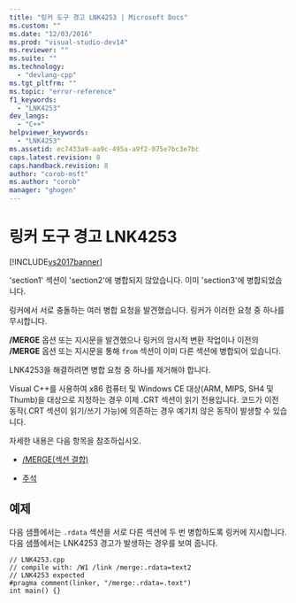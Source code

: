 ```yaml
---
title: "링커 도구 경고 LNK4253 | Microsoft Docs"
ms.custom: ""
ms.date: "12/03/2016"
ms.prod: "visual-studio-dev14"
ms.reviewer: ""
ms.suite: ""
ms.technology: 
  - "devlang-cpp"
ms.tgt_pltfrm: ""
ms.topic: "error-reference"
f1_keywords: 
  - "LNK4253"
dev_langs: 
  - "C++"
helpviewer_keywords: 
  - "LNK4253"
ms.assetid: ec7433a9-aa9c-495a-a9f2-075e7bc3e7bc
caps.latest.revision: 8
caps.handback.revision: 8
author: "corob-msft"
ms.author: "corob"
manager: "ghogen"
---
```

# 링커 도구 경고 LNK4253
[!INCLUDE[vs2017banner](../../assembler/inline/includes/vs2017banner.md)]

'section1' 섹션이 'section2'에 병합되지 않았습니다. 이미 'section3'에 병합되었습니다.  
  
 링커에서 서로 충돌하는 여러 병합 요청을 발견했습니다.  링커가 이러한 요청 중 하나를 무시합니다.  
  
 **\/MERGE** 옵션 또는 지시문을 발견했으나 링커의 암시적 변환 작업이나 이전의 **\/MERGE** 옵션 또는 지시문을 통해 `from` 섹션이 이미 다른 섹션에 병합되어 있습니다.  
  
 LNK4253을 해결하려면 병합 요청 중 하나를 제거해야 합니다.  
  
 Visual C\+\+를 사용하여 x86 컴퓨터 및 Windows CE 대상\(ARM, MIPS, SH4 및 Thumb\)을 대상으로 지정하는 경우 이제 .CRT 섹션이 읽기 전용입니다.  코드가 이전 동작\(.CRT 섹션이 읽기\/쓰기 가능\)에 의존하는 경우 예기치 않은 동작이 발생할 수 있습니다.  
  
 자세한 내용은 다음 항목을 참조하십시오.  
  
-   [\/MERGE\(섹션 결합\)](../../build/reference/merge-combine-sections.md)  
  
-   [주석](../../preprocessor/comment-c-cpp.md)  
  
## 예제  
 다음 샘플에서는 `.rdata` 섹션을 서로 다른 섹션에 두 번 병합하도록 링커에 지시합니다.  다음 샘플에서는 LNK4253 경고가 발생하는 경우를 보여 줍니다.  
  
```  
// LNK4253.cpp  
// compile with: /W1 /link /merge:.rdata=text2  
// LNK4253 expected  
#pragma comment(linker, "/merge:.rdata=.text")  
int main() {}  
```